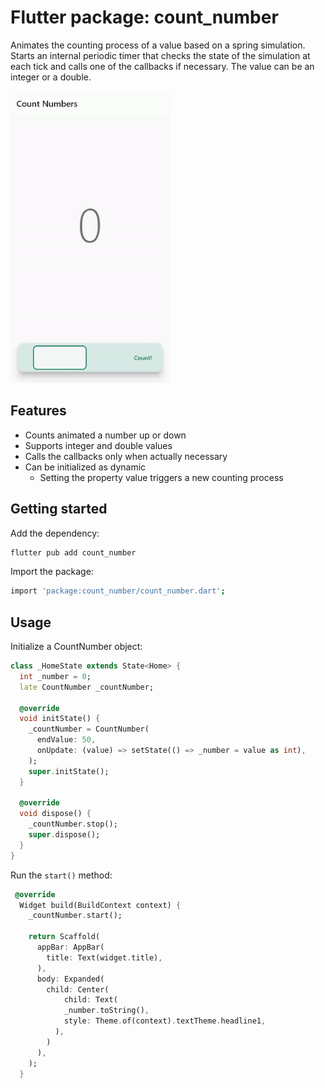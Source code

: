 # Flutter package: count_number

Animates the counting process of a value based on a spring simulation. 
Starts an internal periodic timer that checks the state of the simulation 
at each tick and calls one of the callbacks if necessary. The value can 
be an integer or a double.

<img title="example" src="https://raw.githubusercontent.com/jibbex/count_number/main/assets/count_num.gif" alt="" width="255" data-align="center">

## Features

* Counts animated a number up or down
* Supports integer and double values
* Calls the callbacks only when actually necessary
* Can be initialized as dynamic
  * Setting the property value triggers a new counting process

## Getting started

Add the dependency:

```bash
flutter pub add count_number
```

Import the package:

```bash
import 'package:count_number/count_number.dart';
```

## Usage

Initialize a CountNumber object:

```dart
class _HomeState extends State<Home> {
  int _number = 0;
  late CountNumber _countNumber;

  @override
  void initState() {
    _countNumber = CountNumber(
      endValue: 50,
      onUpdate: (value) => setState(() => _number = value as int),
    );
    super.initState();
  }

  @override
  void dispose() {
    _countNumber.stop();
    super.dispose();
  }
}
```

Run the `start()` method:

```dart
 @override
  Widget build(BuildContext context) {
    _countNumber.start();

    return Scaffold(
      appBar: AppBar(
        title: Text(widget.title),
      ),
      body: Expanded(
        child: Center(
            child: Text(
            _number.toString(),
            style: Theme.of(context).textTheme.headline1,
          ),
        )
      ),
    );
  }
```

